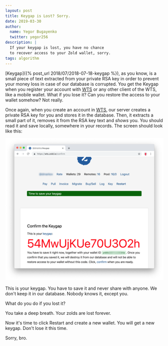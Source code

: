 ```yaml
---
layout: post
title: Keygap is Lost? Sorry.
date: 2019-03-30
author:
  name: Yegor Bugayenko
  twitter: yegor256
description: |
  If your keygap is lost, you have no chance
  to recover access to your Zold wallet, sorry.
tags: algorithm
---
```


[Keygap]({% post_url 2018/07/2018-07-18-keygap %}),
as you know, is a small piece of text extracted from your private
RSA key in order to prevent your money loss in case of our database
is corrupted. You get the Keygap when you register your account
with [WTS](https://wts.zold.io) or any other client of the WTS,
like a mobile wallet. What if you lose it? Can you restore the access
to your wallet somehow? Not really.

<!--more-->

Once again, when you create an account in [WTS](https://wts.zold.io),
our server creates a private RSA key for you and stores it in the
database. Then, it extracts a small part of it, removes it from the
RSA key text and _shows_ you. You should read it and save locally,
somewhere in your records. The screen should look like this:

<img src="/images/2019/03/wts-confirm.png"/>

This is your keygap. You have to save it and never share with anyone.
We don't keep it in our database. Nobody knows it, except you.

What do you do if you lost it?

You take a deep breath. Your zolds are lost forever.

Now it's time to click Restart and create a new wallet. You will
get a new keygap. Don't lose it this time.

Sorry, bro.

